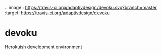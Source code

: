 .. image:: https://travis-ci.org/adaptivdesign/devoku.svg?branch=master
    :target: https://travis-ci.org/adaptivdesign/devoku

# devoku
Herokuish development environment
